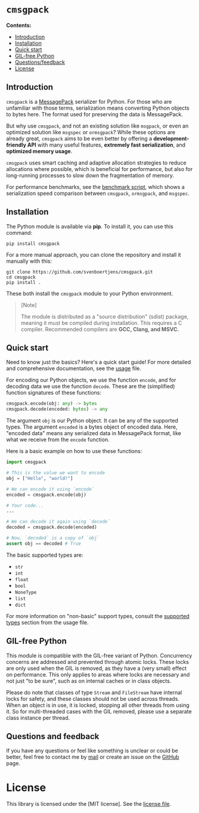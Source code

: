 # `cmsgpack`

**Contents:**
- [Introduction](#introduction)
- [Installation](#installation)
- [Quick start](#quick-start)
- [GIL-free Python](#gil-free-python)
- [Questions/feedback](#questions-and-feedback)
- [License](#license)

## Introduction

`cmsgpack` is a [MessagePack](https://msgpack.org/) serializer for Python. For those who are unfamiliar with those terms, serialization means converting Python objects to bytes here. The format used for preserving the data is MessagePack.

But why use `cmsgpack`, and not an existing solution like `msgpack`, or even an optimized solution like `msgspec` or `ormsgpack`? While these options are already great, `cmsgpack` aims to be even better by offering a **development-friendly API** with many useful features, **extremely fast serialization**, and **optimized memory usage**.

`cmsgpack` uses smart caching and adaptive allocation strategies to reduce allocations where possible, which is beneficial for performance, but also for long-running processes to slow down the fragmentation of memory.

For performance benchmarks, see the [benchmark script](benchmarks/benchmark.py), which shows a serialization speed comparison between `cmsgpack`, `ormsgpack`, and `msgspec`.


## Installation

The Python module is available via **pip**. To install it, you can use this command:

```shell
pip install cmsgpack
```

For a more manual approach, you can clone the repository and install it manually with this:

```shell
git clone https://github.com/svenboertjens/cmsgpack.git
cd cmsgpack
pip install .
```

These both install the `cmsgpack` module to your Python environment.

> [Note]
>
> The module is distributed as a "source distribution" (sdist) package, meaning it must be compiled during installation. This requires a C compiler. Recommended compilers are **GCC, Clang, and MSVC.**


## Quick start

Need to know just the basics? Here's a quick start guide! For more detailed and comprehensive documentation, see the [usage](USAGE.md) file.

For encoding our Python objects, we use the function `encode`, and for decoding data we use the function `decode`. These are the (simplified) function signatures of these functions:

```python
cmsgpack.encode(obj: any) -> bytes
cmsgpack.decode(encoded: bytes) -> any
```

The argument `obj` is our Python object. It can be any of the supported types. The argument `encoded` is a bytes object of encoded data. Here, "encoded data" means any serialized data in MessagePack format, like what we receive from the `encode` function.

Here is a basic example on how to use these functions:

```python
import cmsgpack

# This is the value we want to encode
obj = ["Hello", "world!"]

# We can encode it using `encode`
encoded = cmsgpack.encode(obj)

# Your code...
...

# We can decode it again using `decode`
decoded = cmsgpack.decode(encoded)

# Now, `decoded` is a copy of `obj`
assert obj == decoded # True
```

The basic supported types are:
- `str`
- `int`
- `float`
- `bool`
- `NoneType`
- `list`
- `dict`

For more information on "non-basic" support types, consult the [supported types](USAGE.md#supported-types) section from the usage file.


## GIL-free Python

This module is compatible with the GIL-free variant of Python. Concurrency concerns are addressed and prevented through atomic locks. These locks are only used when the GIL is removed, as they have a (very small) effect on performance. This only applies to areas where locks are necessary and not just "to be sure", such as on internal caches or in class objects.

Please do note that classes of type `Stream` and `FileStream` have internal locks for safety, and these classes should not be used across threads. When an object is in use, it is locked, stopping all other threads from using it. So for multi-threaded cases with the GIL removed, please use a separate class instance per thread.


## Questions and feedback

If you have any questions or feel like something is unclear or could be better, feel free to contact me by [mail](mailto:boertjens.sven@gmail.com) or create an issue on the [GitHub](https://github.com/svenboertjens/cmsgpack) page.


# License

This library is licensed under the [MIT license]. See the [license file](LICENSE).